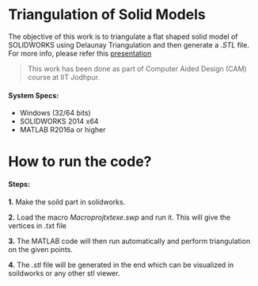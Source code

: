 

# Triangulation of Solid Models
The objective of this work is to triangulate a flat shaped solid model of SOLIDWORKS using Delaunay Triangulation and then generate a *.STL* file.
For more info, please refer this [presentation](https://github.com/deepakraina99/M.Tech-Course-Projects-IITJ/blob/master/Computer-Aided-Design-ME672/Triangulation-of-Soild-models-API/src/Presentation.pdf)

> This work has been done as part of Computer Aided Design (CAM)
> course at IIT Jodhpur.

#### System Specs:
- Windows (32/64 bits)
- SOLIDWORKS 2014 x64
- MATLAB R2016a or higher
# How to run the code?
#### Steps:
**1.** Make the soild part in solidworks.

**2.** Load the macro *Macroprojtxtexe.swp* and run it. This will give the vertices in .txt file

**3.** The MATLAB code will then run automatically and perform triangulation on the given points. 
 
**4.** The *.stl* file will be generated in the end which can be visualized in soildworks or any other stl viewer.
